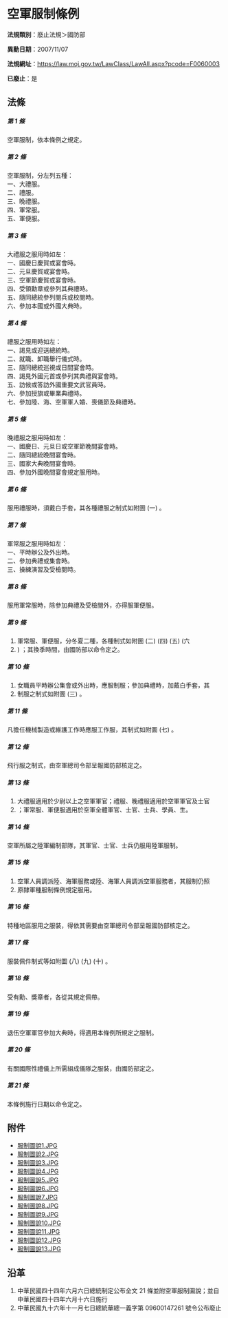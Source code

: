 # 空軍服制條例

**法規類別**：廢止法規＞國防部

**異動日期**：2007/11/07  

**法規網址**：https://law.moj.gov.tw/LawClass/LawAll.aspx?pcode=F0060003

**已廢止**：是



## 法條
##### 第 1 條
空軍服制，依本條例之規定。

##### 第 2 條
空軍服制，分左列五種：  
一、大禮服。  
二、禮服。  
三、晚禮服。  
四、軍常服。  
五、軍便服。

##### 第 3 條
大禮服之服用時如左：  
一、國慶日慶賀或宴會時。  
二、元旦慶賀或宴會時。  
三、空軍節慶賀或宴會時。  
四、受領勳章或參列其典禮時。  
五、隨同總統參列閱兵或校閱時。  
六、參加本國或外國大典時。

##### 第 4 條
禮服之服用時如左：  
一、謁見或迎送總統時。  
二、就職、卸職舉行儀式時。  
三、隨同總統巡視或日間宴會時。  
四、謁見外國元首或參列其典禮與宴會時。  
五、訪候或答訪外國重要文武官員時。  
六、參加授旗或畢業典禮時。  
七、參加陸、海、空軍軍人婚、喪儀節及典禮時。

##### 第 5 條
晚禮服之服用時如左：  
一、國慶日、元旦日或空軍節晚間宴會時。  
二、隨同總統晚間宴會時。  
三、國家大典晚間宴會時。  
四、參加外國晚間宴會規定服用時。

##### 第 6 條
服用禮服時，須戴白手套，其各種禮服之制式如附圖 (一) 。

##### 第 7 條
軍常服之服用時如左：  
一、平時辦公及外出時。  
二、參加典禮或集會時。  
三、操練演習及受檢閱時。

##### 第 8 條
服用軍常服時，除參加典禮及受檢閱外，亦得服軍便服。

##### 第 9 條
1. 軍常服、軍便服，分冬夏二種，各種制式如附圖 (二)  (四)  (五)  (六
1. ) ；其換季時間，由國防部以命令定之。

##### 第 10 條
1. 女職員平時辦公集會或外出時，應服制服；參加典禮時，加戴白手套，其
1. 制服之制式如附圖 (三) 。

##### 第 11 條
凡擔任機械製造或維護工作時應服工作服，其制式如附圖 (七)  。

##### 第 12 條
飛行服之制式，由空軍總司令部呈報國防部核定之。

##### 第 13 條
1. 大禮服適用於少尉以上之空軍軍官；禮服、晚禮服適用於空軍軍官及士官
1. ；軍常服、軍便服適用於空軍全體軍官、士官、士兵、學員、生。

##### 第 14 條
空軍所屬之陸軍編制部隊，其軍官、士官、士兵仍服用陸軍服制。

##### 第 15 條
1. 空軍人員調派陸、海軍服務或陸、海軍人員調派空軍服務者，其服制仍照
1. 原隸軍種服制條例規定服用。

##### 第 16 條
特種地區服用之服裝，得依其需要由空軍總司令部呈報國防部核定之。

##### 第 17 條
服裝佩件制式等如附圖 (八)  (九)  (十) 。

##### 第 18 條
受有勳、獎章者，各從其規定佩帶。

##### 第 19 條
退伍空軍軍官參加大典時，得適用本條例所規定之服制。

##### 第 20 條
有關國際性禮儀上所需組成儀隊之服裝，由國防部定之。

##### 第 21 條
本條例施行日期以命令定之。
## 附件
* [服制圖說1.JPG](https://law.moj.gov.tw/LawClass/LawGetFile.ashx?FileId=0000019332)
* [服制圖說2.JPG](https://law.moj.gov.tw/LawClass/LawGetFile.ashx?FileId=0000019333)
* [服制圖說3.JPG](https://law.moj.gov.tw/LawClass/LawGetFile.ashx?FileId=0000019334)
* [服制圖說4.JPG](https://law.moj.gov.tw/LawClass/LawGetFile.ashx?FileId=0000019335)
* [服制圖說5.JPG](https://law.moj.gov.tw/LawClass/LawGetFile.ashx?FileId=0000019336)
* [服制圖說6.JPG](https://law.moj.gov.tw/LawClass/LawGetFile.ashx?FileId=0000019337)
* [服制圖說7.JPG](https://law.moj.gov.tw/LawClass/LawGetFile.ashx?FileId=0000019338)
* [服制圖說8.JPG](https://law.moj.gov.tw/LawClass/LawGetFile.ashx?FileId=0000019339)
* [服制圖說9.JPG](https://law.moj.gov.tw/LawClass/LawGetFile.ashx?FileId=0000019340)
* [服制圖說10.JPG](https://law.moj.gov.tw/LawClass/LawGetFile.ashx?FileId=0000019341)
* [服制圖說11.JPG](https://law.moj.gov.tw/LawClass/LawGetFile.ashx?FileId=0000019342)
* [服制圖說12.JPG](https://law.moj.gov.tw/LawClass/LawGetFile.ashx?FileId=0000019343)
* [服制圖說13.JPG](https://law.moj.gov.tw/LawClass/LawGetFile.ashx?FileId=0000019344)
## 沿革
1. 中華民國四十四年六月六日總統制定公布全文 21 條並附空軍服制圖說；並自中華民國四十四年六月十六日施行
1. 中華民國九十六年十一月七日總統華總一義字第 09600147261  號令公布廢止                                                        
